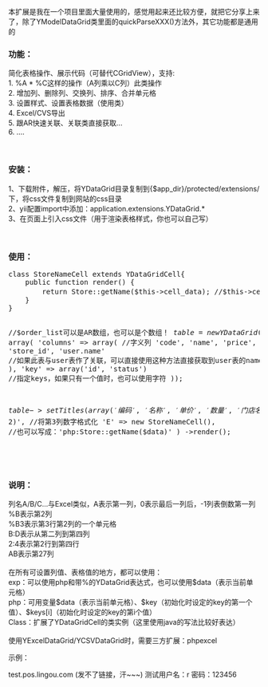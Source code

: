 本扩展是我在一个项目里面大量使用的，感觉用起来还比较方便，就把它分享上来了，除了YModelDataGrid类里面的quickParseXXX()方法外，其它功能都是通用的<br>


<h3>功能：</h3>
<p>
简化表格操作、展示代码（可替代CGridView），支持:<br>
1. %A * %C这样的操作（A列乘以C列）此类操作<br>
2. 增加列、删除列、交换列、排序、合并单元格<br>
3. 设置样式、设置表格数据（使用类）<br>
4. Excel/CVS导出<br>
5. 跟AR快速关联、关联类直接获取...<br>
6. ....<br>
</p>
<br>
<h3>安装：</h3>
<p>
1、下载附件，解压，将YDataGrid目录复制到{$app_dir}/protected/extensions/下，将css文件复制到网站的css目录<br>
2、yii配置import中添加：application.extensions.YDataGrid.*<br>
3、在页面上引入css文件（用于渲染表格样式，你也可以自己写）<br>
</p>
<br>
<h3>使用：</h3>
<pre>
class StoreNameCell extends YDataGridCell{
    public function render() {
        return Store::getName($this->cell_data); //$this->cell_data表示当前单元格的值
    }
}

//$order_list可以是AR数组，也可以是个数组！
$table = new YDataGrid($order_list, array(
    'columns' => array( //字义列
        'code',
        'name',
        'price',
        'count',
        'store_id',
        'user.name'  //如果此表与user表作了关联，可以直接使用这种方法直接获取到user表的name
    ),
    'key' => array('id', 'status') //指定keys，如果只有一个值时，也可以使用字符
));

$table
->setTitles(array('编码', '名称', '单价', '数量', '门店名称', '操作者')) //设置标题
->render() //可以在每一步都render出来，方便调试
->insertCol(0, 'exp:number_format(%C*%D, 2)', '小计') //在最后插入一列，并将结果保留2位小数
//->render()
->setColumnValues(
    'C' => 'php:number_format($data, 2)', //将第3列数字格式化
    'E' => new StoreNameCell(), //也可以写成：'php:Store::getName($data)'
)
->render();</pre>
<br>
<br>
<h3>说明：</h3>
<p>
列名A/B/C...与Excel类似，A表示第一列，0表示最后一列后，-1列表倒数第一列<br>
%B表示第2列<br>
%B3表示第3行第2列的一个单元格<br>
B:D表示从第二列到第四列<br>
2:4表示第2行到第四行<br>
AB表示第27列<br>
<br>
在所有可设置列值、表格值的地方，都可以使用：<br>
exp：可以使用php和带%的YDataGrid表达式，也可以使用$data（表示当前单元格）<br>
php：可用变量$data（表示当前单元格）、$key（初始化时设定的key的第一个值）、$keys[i]（初始化时设定的key的第i个值）<br>
Class<? extends YDataGridCell>：扩展了YDataGridCell的类实例（这里使用java的写法比较好表达）<br>
<br>
使用YExcelDataGrid/YCSVDataGrid时，需要三方扩展：phpexcel<br>


示例：

test.pos.lingou.com (发不了链接，汗~~~)
测试用户名：r 
密码：123456
